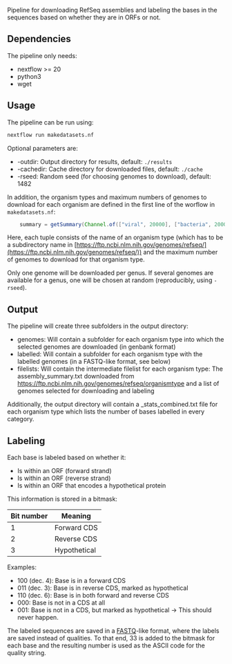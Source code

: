 Pipeline for downloading RefSeq assemblies and labeling the bases in the sequences based on whether they are in ORFs or not.

## Dependencies

The pipeline only needs:

* nextflow >= 20
* python3
* wget

## Usage

The pipeline can be run using:

```bash
nextflow run makedatasets.nf
```

Optional parameters are:

* -outdir: Output directory for results, default: `./results`
* -cachedir: Cache directory for downloaded files, default: `./cache`
* -rseed: Random seed (for choosing genomes to download), default: 1482

In addition, the organism types and maximum numbers of genomes to download for each organism are defined in the first line of the worflow in `makedatasets.nf`:

```groovy
    summary = getSummary(Channel.of(["viral", 20000], ["bacteria", 2000], ["vertebrate_mammalian", 100]))
```

Here, each tuple consists of the name of an organism type (which has to be a subdirectory name in [https://ftp.ncbi.nlm.nih.gov/genomes/refseq/](https://ftp.ncbi.nlm.nih.gov/genomes/refseq/)) and the maximum number of genomes to download for that organism type.

Only one genome will be downloaded per genus. If several genomes are available for a genus, one will be chosen at random (reproducibly, using `-rseed`).

## Output

The pipeline will create three subfolders in the output directory:

* genomes: Will contain a subfolder for each organism type into which the selected genomes are downloaded (in genbank format)
* labelled: Will contain a subfolder for each organism type with the labelled genomes (in a FASTQ-like format, see below)
* filelists: Will contain the intermediate filelist for each organism type: The assembly_summary.txt downloaded from https://ftp.ncbi.nlm.nih.gov/genomes/refseq/organismtype and a list of genomes selected for downloading and labeling

Additionally, the output directory will contain a _stats_combined.txt file for each organism type which lists the number of bases labelled in every category.

## Labeling

Each base is labeled based on whether it:

* Is within an ORF (forward strand)
* Is within an ORF (reverse strand)
* Is within an ORF that encodes a hypothetical protein

This information is stored in a bitmask:

| Bit number | Meaning      |
|------------|--------------|
|          1 | Forward CDS  |
|          2 | Reverse CDS  |
|          3 | Hypothetical |

Examples:

* 100 (dec. 4): Base is in a forward CDS
* 011 (dec. 3): Base is in reverse CDS, marked as hypothetical
* 110 (dec. 6): Base is in both forward and reverse CDS
* 000: Base is not in a CDS at all
* 001: Base is not in a CDS, but marked as hypothetical -> This should never happen.

The labeled sequences are saved in a [FASTQ](https://en.wikipedia.org/wiki/FASTQ_format)-like format, where the labels are saved instead of qualities. To that end, 33 is added to the bitmask for each base and the resulting number is used as the ASCII code for the quality string.